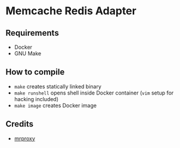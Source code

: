 # Memcache Redis Adapter

## Requirements

- Docker
- GNU Make

## How to compile

- `make` creates statically linked binary
- `make runshell` opens shell inside Docker container (`vim` setup for hacking included)
- `make image` creates Docker image

## Credits

- [mrproxy](https://github.com/zobo/mrproxy)
